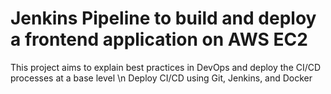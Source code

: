 # Jenkins Pipeline to build and deploy a frontend application on AWS EC2
This project aims to explain best practices in DevOps and deploy the CI/CD processes at a base level \n
Deploy CI/CD using Git, Jenkins, and Docker

